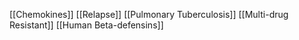 [[Chemokines]]
[[Relapse]]
[[Pulmonary Tuberculosis]]
[[Multi-drug Resistant]]
[[Human Beta-defensins]]
